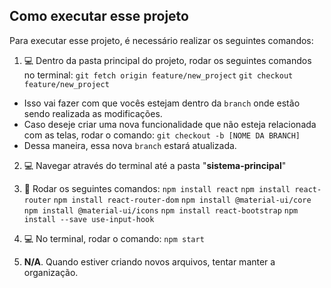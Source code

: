 ## Como executar esse projeto
Para executar esse projeto, é necessário realizar os seguintes comandos:
 
 1. 💻 Dentro da pasta principal do projeto, rodar os seguintes comandos no terminal:
 		`git fetch origin feature/new_project`
		`git checkout feature/new_project`
   - Isso vai fazer com que vocês estejam dentro da `branch` onde estão sendo realizada as modificações.
   - Caso deseje criar uma nova funcionalidade que não esteja relacionada com as telas, rodar o comando:
   		`git checkout -b [NOME DA BRANCH]`
   - Dessa maneira, essa nova `branch` estará atualizada.
 
 2. 💻 Navegar através do terminal até a pasta "**sistema-principal**"
 
 3. 🚀 Rodar os seguintes comandos: 
		 `npm install react`
		 `npm install react-router`
		 `npm install react-router-dom`
		 `npm install @material-ui/core`
		 `npm install @material-ui/icons`
		 `npm install react-bootstrap`
		 `npm install --save use-input-hook`


 4. 💻 No terminal, rodar o comando: `npm start`

 5. **N/A**. Quando estiver criando novos arquivos, tentar manter a organização.
